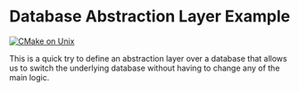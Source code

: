 # Database Abstraction Layer Example
[![CMake on Unix](https://github.com/TumbleOwlee/database-abstraction-example/actions/workflows/cmake-single-platform.yml/badge.svg)](https://github.com/TumbleOwlee/database-abstraction-example/actions/workflows/cmake-single-platform.yml)

This is a quick try to define an abstraction layer over a database that allows us to switch the underlying database without having to change any of the main logic.
